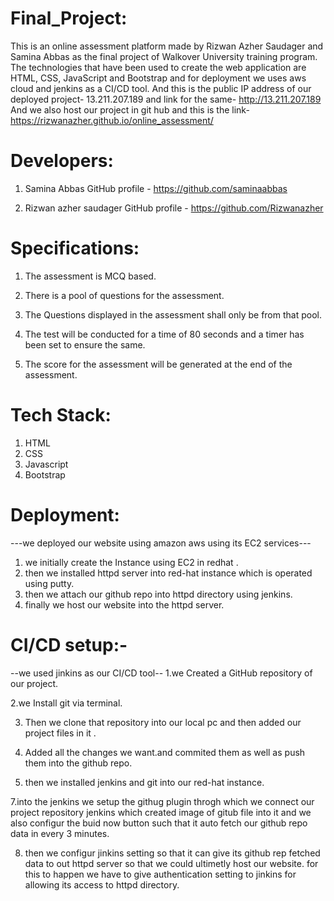 # Final_Project:
This is an online assessment platform made by Rizwan Azher Saudager and Samina Abbas as the final project of Walkover University training program. The technologies that have been used to create the web application are HTML, CSS, JavaScript and Bootstrap and for deployment we uses aws cloud and jenkins as a CI/CD tool.
And this is the public IP address of our deployed project- 13.211.207.189 and link for the same- http://13.211.207.189
And we also host our project in git hub and this is the link- https://rizwanazher.github.io/online_assessment/
# Developers:
  1. Samina Abbas 
    GitHub profile - https://github.com/saminaabbas

  2. Rizwan azher saudager
    GitHub profile - https://github.com/Rizwanazher

# Specifications:
1. The assessment is MCQ based.

2. There is a pool of questions for the assessment.

3. The Questions displayed in the assessment shall only be from that pool.
 
4. The test will be conducted for a time of 80 seconds and a timer has been set to ensure the same.

5. The score for the assessment will be generated at the end of the assessment.


# Tech Stack:
1. HTML
2. CSS
3. Javascript
4. Bootstrap

# Deployment:
 ---we deployed our website using amazon aws using its EC2 services---
 1. we initially create the Instance using EC2 in redhat .
 2. then we installed httpd server into red-hat instance which is operated using putty.
 3. then we attach our github repo into httpd directory using jenkins.
 4. finally we host our website into the httpd server. 

# CI/CD setup:-
--we used jinkins as our CI/CD tool--
1.we Created a GitHub repository of our project.

2.we Install git via terminal.

3. Then we clone that repository into our local pc and then added our project files in it . 

4. Added all the changes we want.and commited them as well as push them into the github repo.

6. then we installed jenkins and git into our red-hat instance.

7.into the jenkins we setup the  githug plugin throgh which we connect our project repository 
  jenkins which created image of gitub file into it and we also configur the buid now button such 
  that it auto fetch our github repo data in every 3 minutes.

8. then we configur jinkins setting so that it can give its github rep fetched  data to out httpd
  server so that we could ultimetly host our website. for this to happen we have to give authentication
  setting to jinkins for allowing its access to httpd directory.


